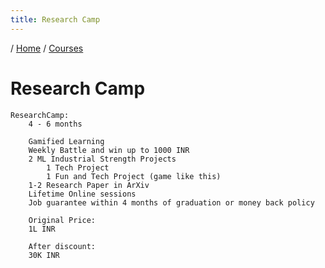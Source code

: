 ```yaml
---
title: Research Camp
---
```


/ [Home](index.md) / [Courses](courses.md)

# Research Camp


```
ResearchCamp:
	4 - 6 months

	Gamified Learning
	Weekly Battle and win up to 1000 INR
	2 ML Industrial Strength Projects
		1 Tech Project
		1 Fun and Tech Project (game like this)
	1-2 Research Paper in ArXiv
	Lifetime Online sessions
	Job guarantee within 4 months of graduation or money back policy

	Original Price:
	1L INR

	After discount:
	30K INR

```
